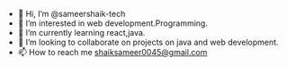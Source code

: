 - 👋 Hi, I’m @sameershaik-tech
- 👀 I’m interested in web development.Programming.
- 🌱 I’m currently learning react,java.
- 💞️ I’m looking to collaborate on projects on java and web development.
- 📫 How to reach me shaiksameer0045@gmail.com

<!---
sameershaik-tech/sameershaik-tech is a ✨ special ✨ repository because its `README.md` (this file) appears on your GitHub profile.
You can click the Preview link to take a look at your changes.
--->
